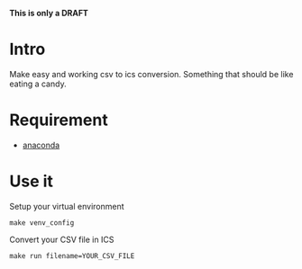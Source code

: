 **This is only a DRAFT**

# Intro
Make easy and working csv to ics conversion.
Something that should be like eating a candy.

# Requirement
- [anaconda](https://docs.anaconda.com/anaconda/install/linux/)
 
# Use it
Setup your virtual environment

    make venv_config

Convert your CSV file in ICS

    make run filename=YOUR_CSV_FILE